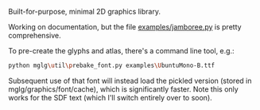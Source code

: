 Built-for-purpose, minimal 2D graphics library.

Working on documentation, but the file [examples/jamboree.py](https://github.com/aforren1/mglg/blob/master/examples/jamboree.py) is pretty comprehensive.

To pre-create the glyphs and atlas, there's a command line tool, e.g.:

```bash
python mglg\util\prebake_font.py examples\UbuntuMono-B.ttf
```

Subsequent use of that font will instead load the pickled version (stored in mglg/graphics/font/cache), which is significantly faster. Note this only works for the SDF text (which I'll switch entirely over to soon).
